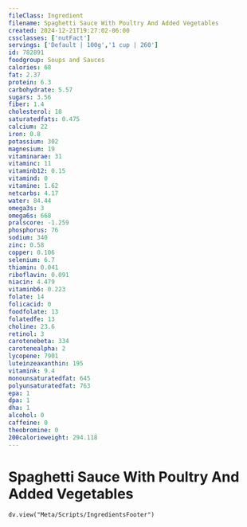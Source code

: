 ```yaml
---
fileClass: Ingredient
filename: Spaghetti Sauce With Poultry And Added Vegetables
created: 2024-12-21T19:27:02-06:00
cssclasses: ['nutFact']
servings: ['Default | 100g','1 cup | 260']
id: 782891
foodgroup: Soups and Sauces
calories: 68
fat: 2.37
protein: 6.3
carbohydrate: 5.57
sugars: 3.56
fiber: 1.4
cholesterol: 18
saturatedfats: 0.475
calcium: 22
iron: 0.8
potassium: 302
magnesium: 19
vitaminarae: 31
vitaminc: 11
vitaminb12: 0.15
vitamind: 0
vitamine: 1.62
netcarbs: 4.17
water: 84.44
omega3s: 3
omega6s: 668
pralscore: -1.259
phosphorus: 76
sodium: 340
zinc: 0.58
copper: 0.106
selenium: 6.7
thiamin: 0.041
riboflavin: 0.091
niacin: 4.479
vitaminb6: 0.223
folate: 14
folicacid: 0
foodfolate: 13
folatedfe: 13
choline: 23.6
retinol: 3
carotenebeta: 334
carotenealpha: 2
lycopene: 7901
luteinzeaxanthin: 195
vitamink: 9.4
monounsaturatedfat: 645
polyunsaturatedfat: 763
epa: 1
dpa: 1
dha: 1
alcohol: 0
caffeine: 0
theobromine: 0
200calorieweight: 294.118
---
```


# Spaghetti Sauce With Poultry And Added Vegetables

```dataviewjs
dv.view("Meta/Scripts/IngredientsFooter")
```